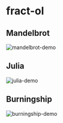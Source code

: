 # fract-ol
## Mandelbrot
![mandelbrot-demo](https://user-images.githubusercontent.com/76590212/172558501-42012150-8817-49e6-9fdd-9f1fabe927c8.gif)

## Julia
![julia-demo](https://user-images.githubusercontent.com/76590212/172558599-470d93f0-5396-40bd-972e-7bc96bb29bf9.gif)

## Burningship
![burningship-demo](https://user-images.githubusercontent.com/76590212/172558611-f78dbed0-be25-43e7-ae63-705b676d22d1.gif)
